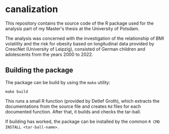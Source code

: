 # canalization

This repository contains the source code of the R package used for the analysis part of my Master's thesis at
the University of Potsdam. 

The analysis was concerned with the investigation of the relationship of BMI volatility and the risk for obesity based on longitudinal data provided by CrescNet (University of Leipzig), consisted of German children and adolescents from the years 2000 to 2022.     

## Building the package

The package can be build by using the `make` utility:

```
make build
```

This runs a small R function (provided by Detlef Groth), which extracts the documentations from the
source file and creates `Rd` files for each documented function. After that, it builds and checks the tar-ball.

If building has worked, the package can be installed by the common `R CMD INSTALL <tar-ball-name>`.
